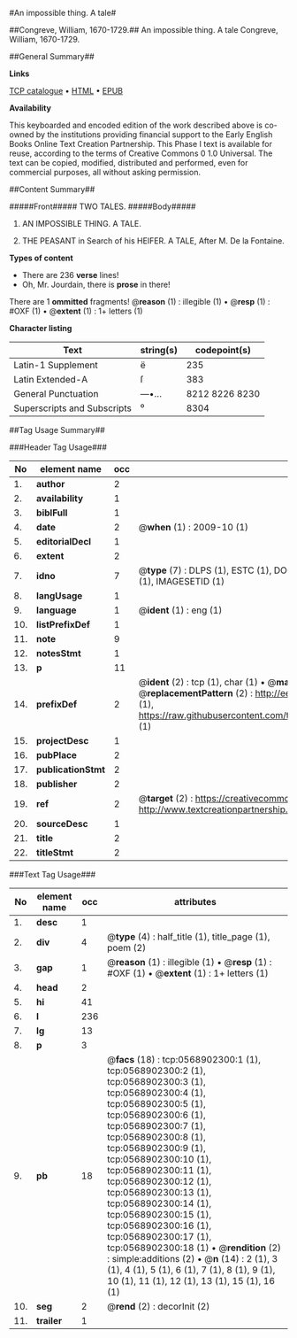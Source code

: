 #An impossible thing. A tale#

##Congreve, William, 1670-1729.##
An impossible thing. A tale
Congreve, William, 1670-1729.

##General Summary##

**Links**

[TCP catalogue](http://www.ota.ox.ac.uk/tcp/)  • 
[HTML](http://tei.it.ox.ac.uk/tcp/Texts-HTML/free/004/004897485.html)  • 
[EPUB](http://tei.it.ox.ac.uk/tcp/Texts-EPUB/free/004/004897485.epub)

**Availability**

This keyboarded and encoded edition of the
	       work described above is co-owned by the institutions
	       providing financial support to the Early English Books
	       Online Text Creation Partnership. This Phase I text is
	       available for reuse, according to the terms of Creative
	       Commons 0 1.0 Universal. The text can be copied,
	       modified, distributed and performed, even for
	       commercial purposes, all without asking permission.


##Content Summary##

#####Front#####
TWO TALES.
#####Body#####

1. AN IMPOSSIBLE THING. A TALE.

1. THE PEASANT in Search of his HEIFER. A TALE, After M. De la Fontaine.

**Types of content**

  * There are 236 **verse** lines!
  * Oh, Mr. Jourdain, there is **prose** in there!

There are 1 **ommitted** fragments! 
 @__reason__ (1) : illegible (1)  •  @__resp__ (1) : #OXF (1)  •  @__extent__ (1) : 1+ letters (1)

**Character listing**


|Text|string(s)|codepoint(s)|
|---|---|---|
|Latin-1 Supplement|ë|235|
|Latin Extended-A|ſ|383|
|General Punctuation|—•…|8212 8226 8230|
|Superscripts             and Subscripts|⁰|8304|

##Tag Usage Summary##

###Header Tag Usage###

|No|element name|occ|attributes|
|---|---|---|---|
|1.|__author__|2||
|2.|__availability__|1||
|3.|__biblFull__|1||
|4.|__date__|2| @__when__ (1) : 2009-10 (1)|
|5.|__editorialDecl__|1||
|6.|__extent__|2||
|7.|__idno__|7| @__type__ (7) : DLPS (1), ESTC (1), DOCNO (1), TCP (1), GALEDOCNO (1), CONTENTSET (1), IMAGESETID (1)|
|8.|__langUsage__|1||
|9.|__language__|1| @__ident__ (1) : eng (1)|
|10.|__listPrefixDef__|1||
|11.|__note__|9||
|12.|__notesStmt__|1||
|13.|__p__|11||
|14.|__prefixDef__|2| @__ident__ (2) : tcp (1), char (1)  •  @__matchPattern__ (2) : ([0-9\-]+):([0-9IVX]+) (1), (.+) (1)  •  @__replacementPattern__ (2) : http://eebo.chadwyck.com/downloadtiff?vid=$1&page=$2 (1), https://raw.githubusercontent.com/textcreationpartnership/Texts/master/tcpchars.xml#$1 (1)|
|15.|__projectDesc__|1||
|16.|__pubPlace__|2||
|17.|__publicationStmt__|2||
|18.|__publisher__|2||
|19.|__ref__|2| @__target__ (2) : https://creativecommons.org/publicdomain/zero/1.0/ (1), http://www.textcreationpartnership.org/docs/. (1)|
|20.|__sourceDesc__|1||
|21.|__title__|2||
|22.|__titleStmt__|2||


###Text Tag Usage###

|No|element name|occ|attributes|
|---|---|---|---|
|1.|__desc__|1||
|2.|__div__|4| @__type__ (4) : half_title (1), title_page (1), poem (2)|
|3.|__gap__|1| @__reason__ (1) : illegible (1)  •  @__resp__ (1) : #OXF (1)  •  @__extent__ (1) : 1+ letters (1)|
|4.|__head__|2||
|5.|__hi__|41||
|6.|__l__|236||
|7.|__lg__|13||
|8.|__p__|3||
|9.|__pb__|18| @__facs__ (18) : tcp:0568902300:1 (1), tcp:0568902300:2 (1), tcp:0568902300:3 (1), tcp:0568902300:4 (1), tcp:0568902300:5 (1), tcp:0568902300:6 (1), tcp:0568902300:7 (1), tcp:0568902300:8 (1), tcp:0568902300:9 (1), tcp:0568902300:10 (1), tcp:0568902300:11 (1), tcp:0568902300:12 (1), tcp:0568902300:13 (1), tcp:0568902300:14 (1), tcp:0568902300:15 (1), tcp:0568902300:16 (1), tcp:0568902300:17 (1), tcp:0568902300:18 (1)  •  @__rendition__ (2) : simple:additions (2)  •  @__n__ (14) : 2 (1), 3 (1), 4 (1), 5 (1), 6 (1), 7 (1), 8 (1), 9 (1), 10 (1), 11 (1), 12 (1), 13 (1), 15 (1), 16 (1)|
|10.|__seg__|2| @__rend__ (2) : decorInit (2)|
|11.|__trailer__|1||
